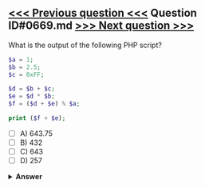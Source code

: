 [<<< Previous question <<<](0668.md)   Question ID#0669.md   [>>> Next question >>>](0670.md)
---

What is the output of the following PHP script?

```php
$a = 1;
$b = 2.5;
$c = 0xFF;

$d = $b + $c;
$e = $d * $b;
$f = ($d + $e) % $a;

print ($f + $e);
```

- [ ] A) 643.75
- [ ] B) 432
- [ ] C) 643
- [ ] D) 257

<details><summary><b>Answer</b></summary>
<p>
  Answer: <strong>A</strong>
</p>
</details>
